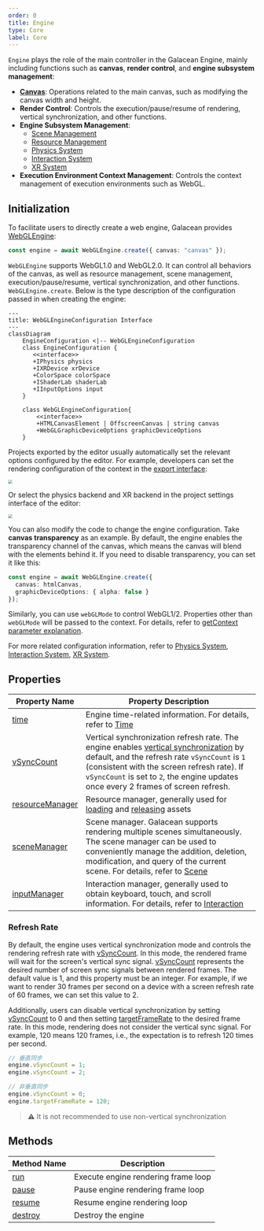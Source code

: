 ```yaml
---
order: 0
title: Engine
type: Core
label: Core
---
```


`Engine` plays the role of the main controller in the Galacean Engine, mainly including functions such as **canvas**, **render control**, and **engine subsystem management**:

- **[Canvas](/en/docs/core/canvas)**: Operations related to the main canvas, such as modifying the canvas width and height.
- **Render Control**: Controls the execution/pause/resume of rendering, vertical synchronization, and other functions.
- **Engine Subsystem Management**:
  - [Scene Management](/en/docs/core/scene)
  - [Resource Management](/en/docs/assets/overall)
  - [Physics System](/en/docs/physics/overall)
  - [Interaction System](/en/docs/input)
  - [XR System](/en/docs/xr/overall)
- **Execution Environment Context Management**: Controls the context management of execution environments such as WebGL.

## Initialization

To facilitate users to directly create a web engine, Galacean provides [WebGLEngine](/apis/rhi-webgl/WebGLEngine):

```typescript
const engine = await WebGLEngine.create({ canvas: "canvas" });
```

`WebGLEngine` supports WebGL1.0 and WebGL2.0. It can control all behaviors of the canvas, as well as resource management, scene management, execution/pause/resume, vertical synchronization, and other functions. `WebGLEngine.create`. Below is the type description of the configuration passed in when creating the engine:

```mermaid
---
title: WebGLEngineConfiguration Interface
---
classDiagram
    EngineConfiguration <|-- WebGLEngineConfiguration
    class EngineConfiguration {
       <<interface>>
       +IPhysics physics
       +IXRDevice xrDevice
       +ColorSpace colorSpace
       +IShaderLab shaderLab
       +IInputOptions input
    }

    class WebGLEngineConfiguration{
        <<interface>>
        +HTMLCanvasElement | OffscreenCanvas | string canvas
        +WebGLGraphicDeviceOptions graphicDeviceOptions
    }
```

Projects exported by the editor usually automatically set the relevant options configured by the editor. For example, developers can set the rendering configuration of the context in the [export interface](/en/docs/platform/platform):

<img src="https://mdn.alipayobjects.com/huamei_yo47yq/afts/img/A*WZHzRYIpUzQAAAAAAAAAAAAADhuCAQ/original" style="zoom:50%;" />

Or select the physics backend and XR backend in the project settings interface of the editor:

<img src="https://mdn.alipayobjects.com/huamei_yo47yq/afts/img/A*iBDlTbGGuroAAAAAAAAAAAAADhuCAQ/original" style="zoom:50%;" />

You can also modify the code to change the engine configuration. Take **canvas transparency** as an example. By default, the engine enables the transparency channel of the canvas, which means the canvas will blend with the elements behind it. If you need to disable transparency, you can set it like this:

```typescript
const engine = await WebGLEngine.create({
  canvas: htmlCanvas,
  graphicDeviceOptions: { alpha: false }
});
```

Similarly, you can use `webGLMode` to control WebGL1/2. Properties other than `webGLMode` will be passed to the context. For details, refer to [getContext parameter explanation](https://developer.mozilla.org/en-US/docs/Web/API/HTMLCanvasElement/getContext#parameters).

For more related configuration information, refer to [Physics System](/en/docs/physics/overall), [Interaction System](/en/docs/input), [XR System](/en/docs/xr/overall).

## Properties

| Property Name | Property Description |
| --- | --- |
| [time](/apis/core/#Engine-time) | Engine time-related information. For details, refer to [Time](/en/docs/core/time/) |
| [vSyncCount](/apis/core/#Engine-vSyncCount) | Vertical synchronization refresh rate. The engine enables [vertical synchronization](https://baike.baidu.com/item/%E5%9E%82%E7%9B%B4%E5%90%8C%E6%AD%A5/7263524?fromtitle=V-Sync&fromid=691778) by default, and the refresh rate `vSyncCount` is `1` (consistent with the screen refresh rate). If `vSyncCount` is set to `2`, the engine updates once every 2 frames of screen refresh. |
| [resourceManager](/apis/core/#Engine-resourceManager) | Resource manager, generally used for [loading](/en/docs/assets/load/) and [releasing](/en/docs/assets/gc/) assets |
| [sceneManager](/apis/core/#Engine-sceneManager) | Scene manager. Galacean supports rendering multiple scenes simultaneously. The scene manager can be used to conveniently manage the addition, deletion, modification, and query of the current scene. For details, refer to [Scene](/en/docs/core/scene/) |
| [inputManager](/apis/core/#Engine-inputManager) | Interaction manager, generally used to obtain keyboard, touch, and scroll information. For details, refer to [Interaction](/en/docs/input/input/) |

### Refresh Rate

By default, the engine uses vertical synchronization mode and controls the rendering refresh rate with [vSyncCount](/apis/core/#Engine-vSyncCount). In this mode, the rendered frame will wait for the screen's vertical sync signal. [vSyncCount](/apis/core/#Engine-vSyncCount) represents the desired number of screen sync signals between rendered frames. The default value is 1, and this property must be an integer. For example, if we want to render 30 frames per second on a device with a screen refresh rate of 60 frames, we can set this value to 2.

Additionally, users can disable vertical synchronization by setting [vSyncCount](/apis/core/#Engine-vSyncCount) to 0 and then setting [targetFrameRate](/apis/core/#Engine-targetFrameRate) to the desired frame rate. In this mode, rendering does not consider the vertical sync signal. For example, 120 means 120 frames, i.e., the expectation is to refresh 120 times per second.

```typescript
// 垂直同步
engine.vSyncCount = 1;
engine.vSyncCount = 2;

// 非垂直同步
engine.vSyncCount = 0;
engine.targetFrameRate = 120;
```

> ⚠️ It is not recommended to use non-vertical synchronization

## Methods

| Method Name                           | Description        |
| ------------------------------------- | ------------------ |
| [run](/apis/core/#Engine-run)      | Execute engine rendering frame loop |
| [pause](/apis/core/#Engine-pause)  | Pause engine rendering frame loop   |
| [resume](/apis/core/#Engine-resume)| Resume engine rendering loop        |
| [destroy](/apis/core/#Engine-destroy)| Destroy the engine               |
